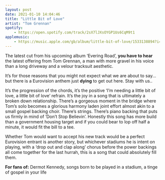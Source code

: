```yaml
---
layout: post
date: 2021-01-10 14:04:46
title: "Little Bit of Love"
artist: "Tom Grennan"
spotify: 
    - https://open.spotify.com/track/2sX7lJXsOYGP1Us6CqM9t1
applemusic: 
    - https://music.apple.com/gb/album/little-bit-of-love/1533138894?i=1533139442
---
```


The latest cut from his upcoming album ‘Evering Road’, **you have to hear** the latest offering from Tom Grennan, a man with more gravel in his voice than a long driveway and a velour tracksuit aesthetic.

It’s for those reasons that you might not expect what we are about to say... but there is a Eurovision anthem just **dying** to get out here. Stay with us..

It’s the progression of the chords, it’s the positive ‘I’m needing a little bit of love, a little bit of love’ refrain. It’s the joy in a song that is ultimately a broken down relationship. There’s a gorgeous moment in the bridge where Tom’s solo becomes a glorious harmony laden joint effort almost akin to a small gospel backing choir. There’s strings. There’s piano backing that puts us firmly in mind of ‘Don’t Stop Believin’. Honestly this song has more build than a government housing target and if you could bear to lop off half a minute, it would fit the bill to a tee.

Whether Tom would want to accept his new track would be a perfect Eurovision entrant is another story, but whichever stadiums he is intent on playing, with a ‘drop out and clap along’ chorus before the power backings all come together for the last hurrah, this is a song that could absolutely fill them. 

**For fans of:** Dermot Kennedy, songs born to be played in a stadium, a tinge of gospel in your life
